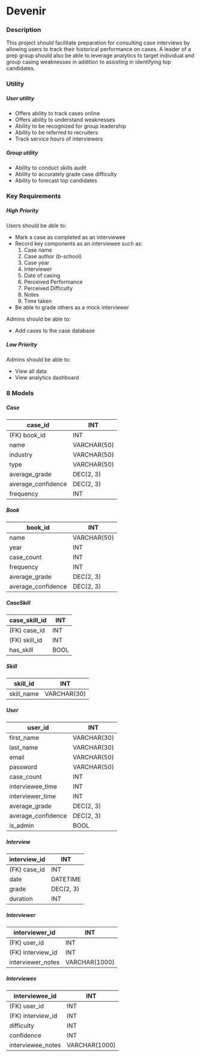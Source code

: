 # Devenir
### Description
This project should facilitate preparation for consulting case interviews by allowing users to track their historical performance on cases. A leader of a prep group should also be able to leverage analytics to target individual and group casing weaknesses in addition to assisting in identifying top candidates.
### Utility
##### User utility
 - Offers ability to track cases online
 - Offers ability to understand weaknesses
 - Ability to be recognized for group leadership
 - Ability to be referred to recruiters
 - Track service hours of interviewers
##### Group utility
 - Ability to conduct skills audit
 - Ability to accurately grade case difficulty
 - Ability to forecast top candidates
### Key Requirements
##### High Priority
Users should be able to:
 - Mark a case as completed as an interviewee
 - Record key components as an interviewee such as:
    1. Case name
    2. Case author (b-school)
    3. Case year
    4. Interviewer
    5. Date of casing
    6. Perceived Performance
    7. Perceived Difficulty
    8. Notes
    9. Time taken
 - Be able to grade others as a mock interviewer

Admins should be able to:
 - Add cases to the case database
##### Low Priority
Admins should be able to:
 - View all data
 - View analytics dashboard
### 8 Models
##### Case
|case_id|INT|
|---|---|
|(FK) book_id|INT|
|name|VARCHAR(50)|
|industry|VARCHAR(50)|
|type|VARCHAR(50)|
|average_grade|DEC(2, 3)|
|average_confidence|DEC(2, 3)|
|frequency|INT|

##### Book
|book_id|INT|
|---|---|
|name|VARCHAR(50)|
|year|INT|
|case_count|INT|
|frequency|INT|
|average_grade|DEC(2, 3)|
|average_confidence|DEC(2, 3)|

##### CaseSkill
|case_skill_id|INT|
|---|---|
|(FK) case_id|INT|
|(FK) skill_id|INT|
|has_skill|BOOL|

##### Skill
|skill_id|INT|
|---|---|
|skill_name|VARCHAR(30)|

##### User
|user_id|INT|
|-----------|---|
|first_name|VARCHAR(30)|
|last_name|VARCHAR(30)|
|email|VARCHAR(50)|
|password|VARCHAR(50)|
|case_count|INT|
|interviewee_time|INT|
|interviewer_time|INT|
|average_grade|DEC(2, 3)|
|average_confidence|DEC(2, 3)|
|is_admin|BOOL|

##### Interview
|interview_id|INT|
|---|---|
|(FK) case_id|INT|
|date|DATETIME|
|grade|DEC(2, 3)|
|duration|INT|

##### Interviewer
|interviewer_id|INT|
|---|---|
|(FK) user_id|INT|
|(FK) interview_id|INT|
|interviewer_notes|VARCHAR(1000)|

##### Interviewee
|interviewee_id|INT|
|---|---|
|(FK) user_id|INT|
|(FK) interview_id|INT|
|difficulty|INT|
|confidence|INT|
|interviewee_notes|VARCHAR(1000)|